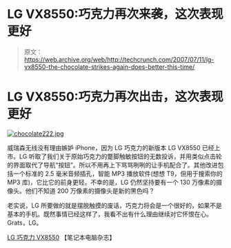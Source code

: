 # LG VX8550:巧克力再次来袭，这次表现更好

> 原文：<https://web.archive.org/web/http://techcrunch.com/2007/07/11/lg-vx8550-the-chocolate-strikes-again-does-better-this-time/>

# LG VX8550:巧克力再次出击，这次表现更好

[![chocolate222.jpg](img/dfa984537b26e3506753034cd160aa5e.png)](https://web.archive.org/web/20210118200433/http://old.crunchgear.com/wp-content/uploads/chocolate222.jpg "chocolate222.jpg")

威瑞森无线没有理由嫉妒 iPhone，因为 LG 巧克力的新版本 LG VX8550 已经上市。LG 听取了我们关于原始巧克力的蹩脚触敏按钮的无数投诉，并用类似点击轮的界面取代了导航“按钮”。所以不用再上下骂骂咧咧的让手机配合了。其他改进包括一个标准的 2.5 毫米音频插孔，智能 MP3 播放软件(想想 T9，但用于搜索你的 MP3 库)，它比它的前身更轻。不幸的是，LG 仍然坚持要有一个 130 万像素的摄像头。他们不知道 200 万像素的摄像头是新的黑色吗？

老实说，LG 所要做的就是摆脱触摸的废话，巧克力将会是一个很好的，如果不是基本的手机。既然事情已经这样了，我看不出有什么理由继续对它怀恨在心。Grats，LG。

[LG 巧克力 VX8550](https://web.archive.org/web/20210118200433/http://laptopmag.com/Review/LG-Chocolate-VX8550.htm) 【笔记本电脑杂志】